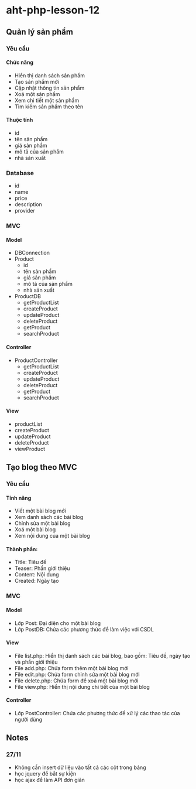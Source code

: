 ﻿# aht-php-lesson-12

## Quản lý sản phẩm

### Yêu cầu

#### Chức năng

- Hiển thị danh sách sản phẩm
- Tạo sản phẩm mới
- Cập nhật thông tin sản phẩm
- Xoá một sản phẩm
- Xem chi tiết một sản phẩm
- Tìm kiếm sản phẩm theo tên

#### Thuộc tính

- id
- tên sản phẩm
- giá sản phẩm
- mô tả của sản phẩm
- nhà sản xuất

### Database

- id
- name
- price
- description
- provider

### MVC

#### Model

- DBConnection
- Product
  - id
  - tên sản phẩm
  - giá sản phẩm
  - mô tả của sản phẩm
  - nhà sản xuất
- ProductDB
  - getProductList
  - createProduct
  - updateProduct
  - deleteProduct
  - getProduct
  - searchProduct

#### Controller

- ProductController
  - getProductList
  - createProduct
  - updateProduct
  - deleteProduct
  - getProduct
  - searchProduct

#### View

- productList
- createProduct
- updateProduct
- deleteProduct
- viewProduct

## Tạo blog theo MVC

### Yêu cầu

#### Tính năng

- Viết một bài blog mới
- Xem danh sách các bài blog
- Chỉnh sửa một bài blog
- Xoá một bài blog
- Xem nội dung của một bài blog

#### Thành phần:

- Title: Tiêu đề
- Teaser: Phần giới thiệu
- Content: Nội dung
- Created: Ngày tạo

### MVC

#### Model

- Lớp Post: Đại diện cho một bài blog
- Lớp PostDB: Chứa các phương thức để làm việc với CSDL

#### View

- File list.php: Hiển thị danh sách các bài blog, bao gồm: Tiêu đề, ngày tạo và phần giới thiệu
- File add.php: Chứa form thêm một bài blog mới
- File edit.php: Chứa form chỉnh sửa một bài blog mới
- File delete.php: Chứa form để xoá một bài blog mới
- File view.php: Hiển thị nội dung chi tiết của một bài blog

#### Controller

- Lớp PostController: Chứa các phương thức để xử lý các thao tác của người dùng

## Notes

### 27/11

- Không cần insert dữ liệu vào tất cả các cột trong bảng
- học jquery để bắt sự kiện
- học ajax để làm API đơn giản
